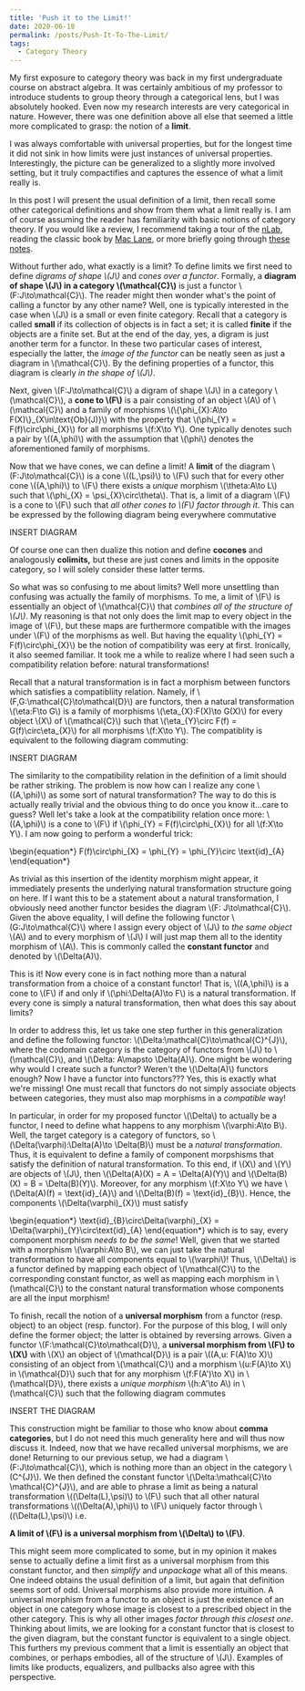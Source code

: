 ```yaml
---
title: 'Push it to the Limit!'
date: 2020-06-18
permalink: /posts/Push-It-To-The-Limit/
tags:
  - Category Theory
---
```


My first exposure to category theory was back in my first undergraduate course on abstract algebra. It was certainly ambitious of my professor to introduce students to group theory through a categorical lens, but I was absolutely hooked. Even now my research interests are very categorical in nature. However, there was one definition above all else that seemed a little more complicated to grasp: the notion of a **limit**.

I was always comfortable with universal properties, but for the longest time it did not sink in how limits were just instances of universal properties. Interestingly, the picture can be generalized to a slightly more involved setting, but it truly compactifies and captures the essence of what a limit really is.

In this post I will present the usual definition of a limit, then recall some other categorical definitions and show from them what a limit really is. I am of course assuming the reader has familiarity with basic notions of category theory. If you would like a review, I recommend taking a tour of the [nLab](https://ncatlab.org/nlab/show/HomePage), reading the classic book by [Mac Lane](https://www.springer.com/gp/book/9780387984032), or more briefly going through [these notes](https://math.ucr.edu/home/baez/qg-fall2004/definitions.pdf).

Without further ado, what exactly is a limit? To define limits we first need to define *digrams of shape \\(J\\)* and *cones over a functor*. Formally, a **diagram of shape \\(J\\) in a category \\(\mathcal{C}\\)** is just a functor \\(F:J\to\mathcal{C}\\). The reader might then wonder what's the point of calling a functor by any other name? Well, one is typically interested in the case when \\(J\\) is a small or even finite category. Recall that a category is called **small** if its collection of objects is in fact a set; it is called **finite** if the objects are a finite set. But at the end of the day, yes, a digram is just another term for a functor. In these two particular cases of interest, especially the latter, the *image of the functor* can be neatly seen as just a diagram in \\(\mathcal{C}\\). By the defining properties of a functor, this diagram is clearly *in the shape of \\(J\\)*.

Next, given \\(F:J\to\mathcal{C}\\) a digram of shape \\(J\\) in a category \\(\mathcal{C}\\), a **cone to \\(F\\)** is a pair consisting of an object \\(A\\) of \\(\mathcal{C}\\) and a family of morphisms \\(\\{\phi\_{X}:A\to F(X)\\}\_{X\in\text{Ob}(J)}\\) with the property that \\(\phi\_{Y} = F(f)\circ\phi\_{X}\\) for all morphisms \\(f:X\to Y\\). One typically denotes such a pair by \\((A,\phi)\\) with the assumption that \\(\phi\\) denotes the aforementioned family of morphisms.

Now that we have cones, we can define a limit! A **limit** of the diagram \\(F:J\to\mathcal{C}\\) is a cone \\((L,\psi)\\) to \\(F\\) such that for every other cone \\((A,\phi)\\) to \\(F\\) there exists a *unique* morphism \\(\theta:A\to L\\) such that \\(\phi\_{X} = \psi\_{X}\circ\theta\\). That is, a limit of a diagram \\(F\\) is a cone to \\(F\\) such that *all other cones to \\(F\\) factor through it*. This can be expressed by the following diagram being everywhere commutative

INSERT DIAGRAM

Of course one can then dualize this notion and define **cocones** and analogously **colimits,** but these are just cones and limits in the opposite category, so I will solely consider these latter terms. 

So what was so confusing to me about limits? Well more unsettling than confusing was actually the family of morphisms. To me, a limit of \\(F\\) is essentially an object of \\(\mathcal{C}\\) that *combines all of the structure of \\(J\\)*. My reasoning is that not only does the limit map to every object in the image of \\(F\\), but these maps are furthermore compatible with the images under \\(F\\) of the morphisms as well. But having the equality \\(\phi\_{Y} = F(f)\circ\phi\_{X}\\) be the notion of compatibility was eery at first. Ironically, it also seemed familiar. It took me a while to realize where I had seen such a compatibility relation before: natural transformations!

Recall that a natural transformation is in fact a morphism between functors which satisfies a compatibliity relation. Namely, if \\(F,G:\mathcal{C}\to\mathcal{D}\\) are functors, then a natural transformation \\(\eta:F\to G\\) is a family of morphisms \\(\eta\_{X}:F(X)\to G(X)\\) for every object \\(X\\) of \\(\mathcal{C}\\) such that \\(\eta\_{Y}\circ F(f) = G(f)\circ\eta\_{X}\\) for all morphisms \\(f:X\to Y\\). The compatiblity is equivalent to the following diagram commuting:

INSERT DIAGRAM

The similarity to the compatibility relation in the definition of a limit should be rather striking. The problem is now how can I realize any cone \\((A,\phi)\\) as some sort of natural transformation? The way to do this is actually really trivial and the obvious thing to do once you know it...care to guess? Well let's take a look at the compatibility relation once more: \\((A,\phi)\\) is a cone to \\(F\\) if \\(\phi\_{Y} = F(f)\circ\phi\_{X}\\) for all \\(f:X\to Y\\). I am now going to perform a wonderful trick:

\begin{equation\*}
  F(f)\circ\phi\_{X} = \phi\_{Y} = \phi\_{Y}\circ \text{id}\_{A}
\end{equation\*}

As trivial as this insertion of the identity morphism might appear, it immediately presents the underlying natural transformation structure going on here. If I want this to be a statement about a natural transformation, I obviously need another functor besides the diagram \\(F: J\to\mathcal{C}\\). Given the above equality, I will define the following functor \\(G:J\to\mathcal{C}\\) where I assign every object of \\(J\\) to *the same object* \\(A\\) and to every morphism of \\(J\\) I will just map them all to the identity morphism of \\(A\\). This is commonly called the **constant functor** and denoted by \\(\Delta(A)\\). 

This is it! Now every cone is in fact nothing more than a natural transformation from a choice of a constant functor! That is, \\((A,\phi)\\) is a cone to \\(F\\) if and only if \\(\phi:\Delta(A)\to F\\) is a natural transformation. If every cone is simply a natural transformation, then what does this say about limits? 

In order to address this, let us take one step further in this generalization and define the following functor: \\(\Delta:\mathcal{C}\to\mathcal{C}^{J}\\), where the codomain category is the category of functors from \\(J\\) to \\(\mathcal{C}\\), and \\(\Delta: A\mapsto \Delta(A)\\). One might be wondering why would I create such a functor? Weren't the \\(\Delta(A)\\) functors enough? Now I have a functor into functors??? Yes, this is exactly what we're missing! One must recall that functors do not simply associate objects between categories, they must also map morphisms in a *compatible* way!

In particular, in order for my proposed functor \\(\Delta\\) to actually be a functor, I need to define what happens to any morphism \\(\varphi:A\to B\\). Well, the target category is a category of functors, so \\(\Delta(\varphi):\Delta(A)\to \Delta(B)\\) must be a *natural transformation*. Thus, it is equivalent to define a family of component morpshisms that satisfy the definition of natural transformation. To this end, if \\(X\\) and \\(Y\\) are objects of \\(J\\), then \\(\Delta(A)(X) = A = \Delta(A)(Y)\\) and \\(\Delta(B)(X) = B = \Delta(B)(Y)\\). Moreover, for any morphism \\(f:X\to Y\\) we have \\(\Delta(A)(f) = \text{id}\_{A}\\) and \\(\Delta(B)(f) = \text{id}\_{B}\\). Hence, the components \\(\Delta(\varphi)\_{X}\\) must satisfy

\begin{equation\*}
   \text{id}\_{B}\circ\Delta(\varphi)\_{X} = \Delta(\varphi)\_{Y}\circ\text{id}\_{A}
\end{equation\*}
which is to say, every component morphism *needs to be the same*! Well, given that we started with a morphism \\(\varphi:A\to B\\), we can just take the natural transformation to have all components equal to \\(\varphi\\)! Thus, \\(\Delta\\) is a functor defined by mapping each object of \\(\mathcal{C}\\) to the corresponding constant functor, as well as mapping each morphism in \\(\mathcal{C}\\) to the constant natural transformation whose components are all the input morphism!

To finish, recall the notion of a **universal morphism** from a functor (resp. object) to an object (resp. functor). For the purpose of this blog, I will only define the former object; the latter is obtained by reversing arrows. Given a functor \\(F:\mathcal{C}\to\mathcal{D}\\), a **universal morphism from \\(F\\) to \\(X\\)** with \\(X\\) an object of \\(\mathcal{D}\\) is a pair \\((A,u: F(A)\to X)\\) consisting of an object from \\(\mathcal{C}\\) and a morphism \\(u:F(A)\to X\\) in \\(\mathcal{D}\\) such that for any morphism \\(f:F(A')\to X\\) in \\(\mathcal{D}\\), there exists a *unique morphism* \\(h:A'\to A\\) in \\(\mathcal{C}\\) such that the following diagram commutes

INSERT THE DIAGRAM

This construction might be familiar to those who know about **comma categories**, but I do not need this much generality here and will thus now discuss it. Indeed, now that we have recalled universal morphisms, we are done! Returning to our previous setup, we had a diagram \\(F:J\to\mathcal{C}\\), which is nothing more than an object in the category \\(C^{J}\\). We then defined the constant functor \\(\Delta:\mathcal{C}\to \mathcal{C}^{J}\\), and are able to phrase a limit as being a natural transformation \\((\Delta(L),\psi)\\) to \\(F\\) such that all other natural transformations \\((\Delta(A),\phi)\\) to \\(F\\) uniquely factor through \\((\Delta(L),\psi)\\) i.e.

**A limit of \\(F\\) is a universal morphism from \\(\Delta\\) to \\(F\\)**.

This might seem more complicated to some, but in my opinion it makes sense to actually define a limit first as a universal morphism from this constant functor, and then *simplify* and *unpackage* what all of this means. One indeed obtains the usual definition of a limit, but again that definition seems sort of odd. Universal morphisms also provide more intuition. A universal morphism from a functor to an object is just the existence of an object in one category whose image is closest to a prescribed object in the other category. This is why all other images *factor through this closest one*. Thinking about limits, we are looking for a constant functor that is closest to the given diagram, but the constant functor is equivalent to a single object. This furthers my previous comment that a limit is essentially an object that combines, or perhaps embodies, all of the structure of \\(J\\). Examples of limits like products, equalizers, and pullbacks also agree with this perspective.
